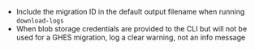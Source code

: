 - Include the migration ID in the default output filename when running `download-logs`
- When blob storage credentials are provided to the CLI but will not be used for a GHES migration, log a clear warning, not an info message
